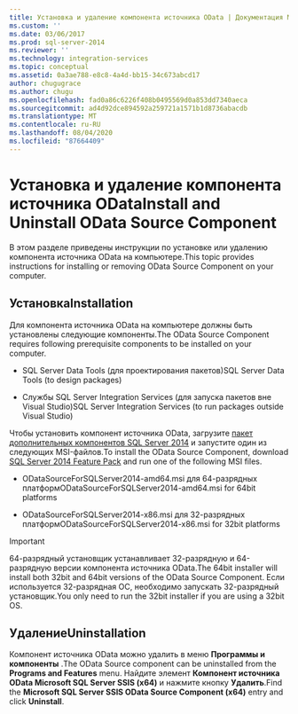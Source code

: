 ```yaml
---
title: Установка и удаление компонента источника OData | Документация Майкрософт
ms.custom: ''
ms.date: 03/06/2017
ms.prod: sql-server-2014
ms.reviewer: ''
ms.technology: integration-services
ms.topic: conceptual
ms.assetid: 0a3ae788-e8c8-4a4d-bb15-34c673abcd17
author: chugugrace
ms.author: chugu
ms.openlocfilehash: fad0a86c6226f408b0495569d0a853dd7340aeca
ms.sourcegitcommit: ad4d92dce894592a259721a1571b1d8736abacdb
ms.translationtype: MT
ms.contentlocale: ru-RU
ms.lasthandoff: 08/04/2020
ms.locfileid: "87664409"
---
```

# <a name="install-and-uninstall-odata-source-component"></a><span data-ttu-id="7b1d6-102">Установка и удаление компонента источника OData</span><span class="sxs-lookup"><span data-stu-id="7b1d6-102">Install and Uninstall OData Source Component</span></span>
  <span data-ttu-id="7b1d6-103">В этом разделе приведены инструкции по установке или удалению компонента источника OData на компьютере.</span><span class="sxs-lookup"><span data-stu-id="7b1d6-103">This topic provides instructions for installing or removing OData Source Component on your computer.</span></span>  
  
## <a name="installation"></a><span data-ttu-id="7b1d6-104">Установка</span><span class="sxs-lookup"><span data-stu-id="7b1d6-104">Installation</span></span>  
 <span data-ttu-id="7b1d6-105">Для компонента источника OData на компьютере должны быть установлены следующие компоненты.</span><span class="sxs-lookup"><span data-stu-id="7b1d6-105">The OData Source Component requires following prerequisite components to be installed on your computer.</span></span>  
  
-   <span data-ttu-id="7b1d6-106">SQL Server Data Tools (для проектирования пакетов)</span><span class="sxs-lookup"><span data-stu-id="7b1d6-106">SQL Server Data Tools (to design packages)</span></span>  
  
-   <span data-ttu-id="7b1d6-107">Службы SQL Server Integration Services (для запуска пакетов вне Visual Studio)</span><span class="sxs-lookup"><span data-stu-id="7b1d6-107">SQL Server Integration Services (to run packages outside Visual Studio)</span></span>  
  
 <span data-ttu-id="7b1d6-108">Чтобы установить компонент источника OData, загрузите [пакет дополнительных компонентов SQL Server 2014](https://go.microsoft.com/fwlink/p/?LinkId=391999) и запустите один из следующих MSI-файлов.</span><span class="sxs-lookup"><span data-stu-id="7b1d6-108">To install the OData Source Component, download [SQL Server 2014 Feature Pack](https://go.microsoft.com/fwlink/p/?LinkId=391999) and run one of the following MSI files.</span></span>  
  
-   <span data-ttu-id="7b1d6-109">ODataSourceForSQLServer2014-amd64.msi для 64-разрядных платформ</span><span class="sxs-lookup"><span data-stu-id="7b1d6-109">ODataSourceForSQLServer2014-amd64.msi for 64bit platforms</span></span>  
  
-   <span data-ttu-id="7b1d6-110">ODataSourceForSQLServer2014-x86.msi для 32-разрядных платформ</span><span class="sxs-lookup"><span data-stu-id="7b1d6-110">ODataSourceForSQLServer2014-x86.msi for 32bit platforms</span></span>  
  
> [!IMPORTANT]  
>  <span data-ttu-id="7b1d6-111">64-разрядный установщик устанавливает 32-разрядную и 64-разрядную версии компонента источника OData.</span><span class="sxs-lookup"><span data-stu-id="7b1d6-111">The 64bit installer will install both 32bit and 64bit versions of the OData Source Component.</span></span> <span data-ttu-id="7b1d6-112">Если используется 32-разрядная ОС, необходимо запускать 32-разрядный установщик.</span><span class="sxs-lookup"><span data-stu-id="7b1d6-112">You only need to run the 32bit installer if you are using a 32bit OS.</span></span>  
  
## <a name="uninstallation"></a><span data-ttu-id="7b1d6-113">Удаление</span><span class="sxs-lookup"><span data-stu-id="7b1d6-113">Uninstallation</span></span>  
 <span data-ttu-id="7b1d6-114">Компонент источника OData можно удалить в меню **Программы и компоненты** .</span><span class="sxs-lookup"><span data-stu-id="7b1d6-114">The OData Source component can be uninstalled from the **Programs and Features** menu.</span></span> <span data-ttu-id="7b1d6-115">Найдите элемент **Компонент источника OData Microsoft SQL Server SSIS (x64)** и нажмите кнопку **Удалить**.</span><span class="sxs-lookup"><span data-stu-id="7b1d6-115">Find the **Microsoft SQL Server SSIS OData Source Component (x64)** entry and click **Uninstall**.</span></span>  
  
  
